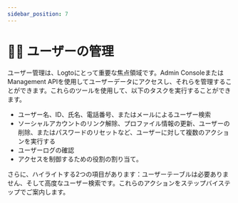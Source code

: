 ```yaml
---
sidebar_position: 7
---
```


# 🧑‍🚀 ユーザーの管理

ユーザー管理は、Logtoにとって重要な焦点領域です。Admin ConsoleまたはManagement APIを使用してユーザーデータにアクセスし、それらを管理することができます。これらのツールを使用して、以下のタスクを実行することができます。

- ユーザー名、ID、氏名、電話番号、またはメールによるユーザー検索
- ソーシャルアカウントのリンク解除、プロファイル情報の更新、ユーザーの削除、またはパスワードのリセットなど、ユーザーに対して複数のアクションを実行する
- ユーザーログの確認
- アクセスを制御するための役割の割り当て。

さらに、ハイライトする2つの項目があります：ユーザーテーブルは必要ありません、そして高度なユーザー検索です。これらのアクションをステップバイステップでご案内します。